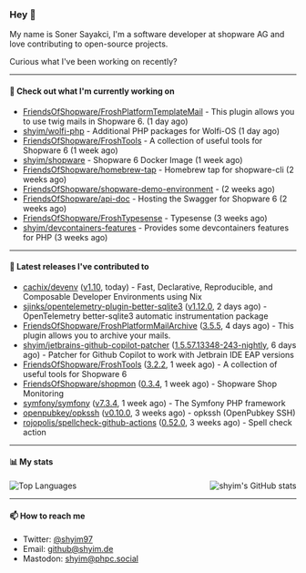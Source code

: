### Hey 👋

My name is Soner Sayakci, I'm a software developer at shopware AG and love contributing to open-source projects.

Curious what I've been working on recently?

---

#### 👷 Check out what I'm currently working on

- [FriendsOfShopware/FroshPlatformTemplateMail](https://github.com/FriendsOfShopware/FroshPlatformTemplateMail) - This plugin allows you to use twig mails in Shopware 6. (1 day ago)
- [shyim/wolfi-php](https://github.com/shyim/wolfi-php) - Additional PHP packages for Wolfi-OS (1 day ago)
- [FriendsOfShopware/FroshTools](https://github.com/FriendsOfShopware/FroshTools) - A collection of useful tools for Shopware 6 (1 week ago)
- [shyim/shopware](https://github.com/shyim/shopware) - Shopware 6 Docker Image (1 week ago)
- [FriendsOfShopware/homebrew-tap](https://github.com/FriendsOfShopware/homebrew-tap) - Homebrew tap for shopware-cli (2 weeks ago)
- [FriendsOfShopware/shopware-demo-environment](https://github.com/FriendsOfShopware/shopware-demo-environment) -  (2 weeks ago)
- [FriendsOfShopware/api-doc](https://github.com/FriendsOfShopware/api-doc) - Hosting the Swagger for Shopware 6 (2 weeks ago)
- [FriendsOfShopware/FroshTypesense](https://github.com/FriendsOfShopware/FroshTypesense) - Typesense (3 weeks ago)
- [shyim/devcontainers-features](https://github.com/shyim/devcontainers-features) - Provides some devcontainers features for PHP (3 weeks ago)

---

#### 🔭 Latest releases I've contributed to

- [cachix/devenv](https://github.com/cachix/devenv) ([v1.10](https://github.com/cachix/devenv/releases/tag/v1.10), today) - Fast, Declarative, Reproducible, and Composable Developer Environments using Nix
- [sjinks/opentelemetry-plugin-better-sqlite3](https://github.com/sjinks/opentelemetry-plugin-better-sqlite3) ([v1.12.0](https://github.com/sjinks/opentelemetry-plugin-better-sqlite3/releases/tag/v1.12.0), 2 days ago) - OpenTelemetry better-sqlite3 automatic instrumentation package
- [FriendsOfShopware/FroshPlatformMailArchive](https://github.com/FriendsOfShopware/FroshPlatformMailArchive) ([3.5.5](https://github.com/FriendsOfShopware/FroshPlatformMailArchive/releases/tag/3.5.5), 4 days ago) - This plugin allows you to archive your mails.
- [shyim/jetbrains-github-copilot-patcher](https://github.com/shyim/jetbrains-github-copilot-patcher) ([1.5.57.13348-243-nightly](https://github.com/shyim/jetbrains-github-copilot-patcher/releases/tag/1.5.57.13348-243-nightly), 6 days ago) - Patcher for Github Copilot to work with Jetbrain IDE EAP versions
- [FriendsOfShopware/FroshTools](https://github.com/FriendsOfShopware/FroshTools) ([3.2.2](https://github.com/FriendsOfShopware/FroshTools/releases/tag/3.2.2), 1 week ago) - A collection of useful tools for Shopware 6
- [FriendsOfShopware/shopmon](https://github.com/FriendsOfShopware/shopmon) ([0.3.4](https://github.com/FriendsOfShopware/shopmon/releases/tag/0.3.4), 1 week ago) - Shopware Shop Monitoring
- [symfony/symfony](https://github.com/symfony/symfony) ([v7.3.4](https://github.com/symfony/symfony/releases/tag/v7.3.4), 1 week ago) - The Symfony PHP framework
- [openpubkey/opkssh](https://github.com/openpubkey/opkssh) ([v0.10.0](https://github.com/openpubkey/opkssh/releases/tag/v0.10.0), 3 weeks ago) - opkssh (OpenPubkey SSH)
- [rojopolis/spellcheck-github-actions](https://github.com/rojopolis/spellcheck-github-actions) ([0.52.0](https://github.com/rojopolis/spellcheck-github-actions/releases/tag/0.52.0), 3 weeks ago) - Spell check action

---

#### 📊 My stats

<img align="right" alt="shyim's GitHub stats" src="https://github-readme-stats.vercel.app/api?username=shyim&count_private=1&show_icons=true&" />

![Top Languages](https://github-readme-stats.vercel.app/api/top-langs/?username=shyim)

---

#### 📫 How to reach me

- Twitter: [@shyim97](https://twitter.com/shyim97)
- Email: [github@shyim.de](mailto://github@shyim.de)
- Mastodon: <a rel="me" href="https://phpc.social/@shyim">shyim@phpc.social</a>
